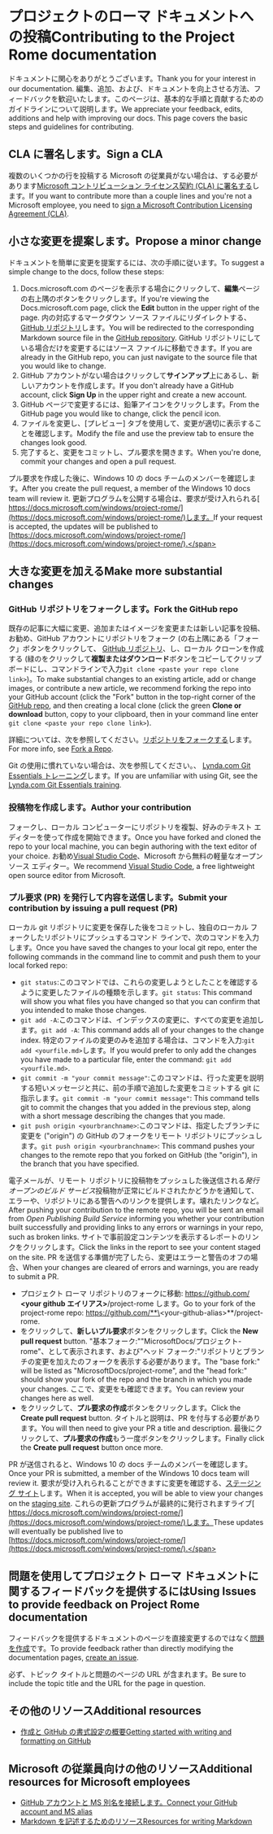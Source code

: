 # <a name="contributing-to-the-project-rome-documentation"></a><span data-ttu-id="ec6c5-101">プロジェクトのローマ ドキュメントへの投稿</span><span class="sxs-lookup"><span data-stu-id="ec6c5-101">Contributing to the Project Rome documentation</span></span>

<span data-ttu-id="ec6c5-102">ドキュメントに関心をありがとうございます。</span><span class="sxs-lookup"><span data-stu-id="ec6c5-102">Thank you for your interest in our documentation.</span></span> <span data-ttu-id="ec6c5-103">編集、追加、および、ドキュメントを向上させる方法、フィードバックを歓迎いたします。このページは、基本的な手順と貢献するためのガイドラインについて説明します。</span><span class="sxs-lookup"><span data-stu-id="ec6c5-103">We appreciate your feedback, edits, additions and help with improving our docs. This page covers the basic steps and guidelines for contributing.</span></span>

## <a name="sign-a-cla"></a><span data-ttu-id="ec6c5-104">CLA に署名します。</span><span class="sxs-lookup"><span data-stu-id="ec6c5-104">Sign a CLA</span></span>

<span data-ttu-id="ec6c5-105">複数のいくつかの行を投稿する Microsoft の従業員がない場合は、する必要があります[Microsoft コントリビューション ライセンス契約 (CLA) に署名する](https://cla.microsoft.com/)します。</span><span class="sxs-lookup"><span data-stu-id="ec6c5-105">If you want to contribute more than a couple lines and you're not a Microsoft employee, you need to [sign a Microsoft Contribution Licensing Agreement (CLA)](https://cla.microsoft.com/).</span></span> 

## <a name="propose-a-minor-change"></a><span data-ttu-id="ec6c5-106">小さな変更を提案します。</span><span class="sxs-lookup"><span data-stu-id="ec6c5-106">Propose a minor change</span></span>

<span data-ttu-id="ec6c5-107">ドキュメントを簡単に変更を提案するには、次の手順に従います。</span><span class="sxs-lookup"><span data-stu-id="ec6c5-107">To suggest a simple change to the docs, follow these steps:</span></span>

1. <span data-ttu-id="ec6c5-108">Docs.microsoft.com のページを表示する場合にクリックして、**編集**ページの右上隅のボタンをクリックします。</span><span class="sxs-lookup"><span data-stu-id="ec6c5-108">If you're viewing the Docs.microsoft.com page, click the **Edit** button in the upper right of the page.</span></span>  <span data-ttu-id="ec6c5-109">内の対応するマークダウン ソース ファイルにリダイレクトする、 [GitHub リポジトリ](https://github.com/MicrosoftDocs/project-rome)します。</span><span class="sxs-lookup"><span data-stu-id="ec6c5-109">You will be redirected to the corresponding Markdown source file in the [GitHub repository](https://github.com/MicrosoftDocs/project-rome).</span></span> <span data-ttu-id="ec6c5-110">GitHub リポジトリにしている場合だけを変更するにはソース ファイルに移動できます。</span><span class="sxs-lookup"><span data-stu-id="ec6c5-110">If you are already in the GitHub repo, you can just navigate to the source file that you would like to change.</span></span>
2. <span data-ttu-id="ec6c5-111">GitHub アカウントがない場合はクリックして**サインアップ**上にあるし、新しいアカウントを作成します。</span><span class="sxs-lookup"><span data-stu-id="ec6c5-111">If you don't already have a GitHub account, click **Sign Up** in the upper right and create a new account.</span></span>
3. <span data-ttu-id="ec6c5-112">GitHub ページで変更するには、鉛筆アイコンをクリックします。</span><span class="sxs-lookup"><span data-stu-id="ec6c5-112">From the GitHub page you would like to change, click the pencil icon.</span></span> 
4. <span data-ttu-id="ec6c5-113">ファイルを変更し、[プレビュー] タブを使用して、変更が適切に表示することを確認します。</span><span class="sxs-lookup"><span data-stu-id="ec6c5-113">Modify the file and use the preview tab to ensure the changes look good.</span></span>
5. <span data-ttu-id="ec6c5-114">完了すると、変更をコミットし、プル要求を開きます。</span><span class="sxs-lookup"><span data-stu-id="ec6c5-114">When you're done, commit your changes and open a pull request.</span></span>

<span data-ttu-id="ec6c5-115">プル要求を作成した後に、Windows 10 の docs チームのメンバーを確認します。</span><span class="sxs-lookup"><span data-stu-id="ec6c5-115">After you create the pull request, a member of the Windows 10 docs team will review it.</span></span> <span data-ttu-id="ec6c5-116">更新プログラムを公開する場合は、要求が受け入れられる[ https://docs.microsoft.com/windows/project-rome/](https://docs.microsoft.com/windows/project-rome/)します。</span><span class="sxs-lookup"><span data-stu-id="ec6c5-116">If your request is accepted, the updates will be published to [https://docs.microsoft.com/windows/project-rome/](https://docs.microsoft.com/windows/project-rome/).</span></span>

## <a name="make-more-substantial-changes"></a><span data-ttu-id="ec6c5-117">大きな変更を加える</span><span class="sxs-lookup"><span data-stu-id="ec6c5-117">Make more substantial changes</span></span>

### <a name="fork-the-github-repo"></a><span data-ttu-id="ec6c5-118">GitHub リポジトリをフォークします。</span><span class="sxs-lookup"><span data-stu-id="ec6c5-118">Fork the GitHub repo</span></span>

<span data-ttu-id="ec6c5-119">既存の記事に大幅に変更、追加またはイメージを変更または新しい記事を投稿、お勧め、GitHub アカウントにリポジトリをフォーク (の右上隅にある「フォーク」ボタンをクリックして、 [GitHub リポジトリ](https://github.com/MicrosoftDocs/project-rome)、し、ローカル クローンを作成する (緑のをクリックして**複製またはダウンロード**ボタンをコピーしてクリップボードにし、コマンドラインで入力`git clone <paste your repo clone link>`)。</span><span class="sxs-lookup"><span data-stu-id="ec6c5-119">To make substantial changes to an existing article, add or change images, or contribute a new article, we recommend forking the repo into your GitHub account (click the "Fork" button in the top-right corner of the [GitHub repo](https://github.com/MicrosoftDocs/project-rome), and then creating a local clone (click the green **Clone or download** button, copy to your clipboard, then in your command line enter `git clone <paste your repo clone link>`).</span></span>

<span data-ttu-id="ec6c5-120">詳細については、次を参照してください。[リポジトリをフォークする](https://help.github.com/articles/fork-a-repo/)します。</span><span class="sxs-lookup"><span data-stu-id="ec6c5-120">For more info, see [Fork a Repo](https://help.github.com/articles/fork-a-repo/).</span></span>

<span data-ttu-id="ec6c5-121">Git の使用に慣れていない場合は、次を参照してください。、 [Lynda.com Git Essentials トレーニング](https://www.lynda.com/Git-tutorials/Git-Essential-Training/100222-2.html)します。</span><span class="sxs-lookup"><span data-stu-id="ec6c5-121">If you are unfamiliar with using Git, see the [Lynda.com Git Essentials training](https://www.lynda.com/Git-tutorials/Git-Essential-Training/100222-2.html).</span></span>

### <a name="author-your-contribution"></a><span data-ttu-id="ec6c5-122">投稿物を作成します。</span><span class="sxs-lookup"><span data-stu-id="ec6c5-122">Author your contribution</span></span>

<span data-ttu-id="ec6c5-123">フォークし、ローカル コンピューターにリポジトリを複製、好みのテキスト エディターを使って作成を開始できます。</span><span class="sxs-lookup"><span data-stu-id="ec6c5-123">Once you have forked and cloned the repo to your local machine, you can begin authoring with the text editor of your choice.</span></span> <span data-ttu-id="ec6c5-124">お勧め[Visual Studio Code](https://code.visualstudio.com/)、Microsoft から無料の軽量なオープン ソース エディター。</span><span class="sxs-lookup"><span data-stu-id="ec6c5-124">We recommend [Visual Studio Code](https://code.visualstudio.com/), a free lightweight open source editor from Microsoft.</span></span>

### <a name="submit-your-contribution-by-issuing-a-pull-request-pr"></a><span data-ttu-id="ec6c5-125">プル要求 (PR) を発行して内容を送信します。</span><span class="sxs-lookup"><span data-stu-id="ec6c5-125">Submit your contribution by issuing a pull request (PR)</span></span>

<span data-ttu-id="ec6c5-126">ローカル git リポジトリに変更を保存した後をコミットし、独自のローカル フォークしたリポジトリにプッシュするコマンド ラインで、次のコマンドを入力します。</span><span class="sxs-lookup"><span data-stu-id="ec6c5-126">Once you have saved the changes to your local git repo, enter the following commands in the command line to commit and push them to your local forked repo:</span></span>
- <span data-ttu-id="ec6c5-127">`git status`:このコマンドでは、これらの変更しようとしたことを確認するように変更したファイルの種類を示します。</span><span class="sxs-lookup"><span data-stu-id="ec6c5-127">`git status`: This command will show you what files you have changed so that you can confirm that you intended to make those changes.</span></span> 
- <span data-ttu-id="ec6c5-128">`git add -A`:このコマンドは、インデックスの変更に、すべての変更を追加します。</span><span class="sxs-lookup"><span data-stu-id="ec6c5-128">`git add -A`: This command adds all of your changes to the change index.</span></span> <span data-ttu-id="ec6c5-129">特定のファイルの変更のみを追加する場合は、コマンドを入力:`git add <yourfile.md>`します。</span><span class="sxs-lookup"><span data-stu-id="ec6c5-129">If you would prefer to only add the changes you have made to a particular file, enter the command: `git add <yourfile.md>`.</span></span>
- <span data-ttu-id="ec6c5-130">`git commit -m "your commit message"`:このコマンドは、行った変更を説明する短いメッセージと共に、前の手順で追加した変更をコミットする git に指示します。</span><span class="sxs-lookup"><span data-stu-id="ec6c5-130">`git commit -m "your commit message"`: This command tells git to commit the changes that you added in the previous step, along with a short message describing the changes that you made.</span></span>
- <span data-ttu-id="ec6c5-131">`git push origin <yourbranchname>`:このコマンドは、指定したブランチに変更を ("origin") の GitHub のフォークをリモート リポジトリにプッシュします。</span><span class="sxs-lookup"><span data-stu-id="ec6c5-131">`git push origin <yourbranchname>`: This command pushes your changes to the remote repo that you forked on GitHub (the "origin"), in the branch that you have specified.</span></span>

<span data-ttu-id="ec6c5-132">電子メールが、リモート リポジトリに投稿物をプッシュした後送信される*発行オープンのビルド サービス*投稿物が正常にビルドされたかどうかを通知して、エラーや、リポジトリにある警告へのリンクを提供します。壊れたリンクなど。</span><span class="sxs-lookup"><span data-stu-id="ec6c5-132">After pushing your contribution to the remote repo, you will be sent an email from *Open Publishing Build Service* informing you whether your contribution built successfully and providing links to any errors or warnings in your repo, such as broken links.</span></span> <span data-ttu-id="ec6c5-133">サイトで事前設定コンテンツを表示するレポートのリンクをクリックします。</span><span class="sxs-lookup"><span data-stu-id="ec6c5-133">Click the links in the report to see your content staged on the site.</span></span> <span data-ttu-id="ec6c5-134">PR を送信する準備が完了したら、変更はエラーと警告のオフの場合、</span><span class="sxs-lookup"><span data-stu-id="ec6c5-134">When your changes are cleared of errors and warnings, you are ready to submit a PR.</span></span>
- <span data-ttu-id="ec6c5-135">プロジェクト ローマ リポジトリのフォークに移動: https://github.com/  **\<your github エイリアス\>**/project-rome します。</span><span class="sxs-lookup"><span data-stu-id="ec6c5-135">Go to your fork of the project-rome repo: https://github.com/**\<your-github-alias\>**/project-rome.</span></span>
- <span data-ttu-id="ec6c5-136">をクリックして、**新しいプル要求**ボタンをクリックします。</span><span class="sxs-lookup"><span data-stu-id="ec6c5-136">Click the **New pull request** button.</span></span> <span data-ttu-id="ec6c5-137">"基本フォーク:""MicrosoftDocs/プロジェクト-rome"、として表示されます、および"ヘッド フォーク:"リポジトリとブランチの変更を加えたのフォークを表示する必要があります。</span><span class="sxs-lookup"><span data-stu-id="ec6c5-137">The "base fork:" will be listed as "MicrosoftDocs/project-rome", and the "head fork:" should show your fork of the repo and the branch in which you made your changes.</span></span> <span data-ttu-id="ec6c5-138">ここで、変更をも確認できます。</span><span class="sxs-lookup"><span data-stu-id="ec6c5-138">You can review your changes here as well.</span></span> 
- <span data-ttu-id="ec6c5-139">をクリックして、**プル要求の作成**ボタンをクリックします。</span><span class="sxs-lookup"><span data-stu-id="ec6c5-139">Click the **Create pull request** button.</span></span> <span data-ttu-id="ec6c5-140">タイトルと説明は、PR を付与する必要があります。</span><span class="sxs-lookup"><span data-stu-id="ec6c5-140">You will then need to give your PR a title and description.</span></span> <span data-ttu-id="ec6c5-141">最後にクリックして、**プル要求の作成**もう一度ボタンをクリックします。</span><span class="sxs-lookup"><span data-stu-id="ec6c5-141">Finally click the **Create pull request** button once more.</span></span>

<span data-ttu-id="ec6c5-142">PR が送信されると、Windows 10 の docs チームのメンバーを確認します。</span><span class="sxs-lookup"><span data-stu-id="ec6c5-142">Once your PR is submitted, a member of the Windows 10 docs team will review it.</span></span> <span data-ttu-id="ec6c5-143">要求が受け入れられることができますに変更を確認する、[ステージング サイト](https://review.docs.microsoft.com/windows/project-rome/)します。</span><span class="sxs-lookup"><span data-stu-id="ec6c5-143">When it is accepted, you will be able to view your changes on the [staging site](https://review.docs.microsoft.com/windows/project-rome/).</span></span> <span data-ttu-id="ec6c5-144">これらの更新プログラムが最終的に発行されますライブ[ https://docs.microsoft.com/windows/project-rome/](https://docs.microsoft.com/windows/project-rome/)します。</span><span class="sxs-lookup"><span data-stu-id="ec6c5-144">These updates will eventually be published live to [https://docs.microsoft.com/windows/project-rome/](https://docs.microsoft.com/windows/project-rome/).</span></span>

## <a name="using-issues-to-provide-feedback-on-project-rome-documentation"></a><span data-ttu-id="ec6c5-145">問題を使用してプロジェクト ローマ ドキュメントに関するフィードバックを提供するには</span><span class="sxs-lookup"><span data-stu-id="ec6c5-145">Using Issues to provide feedback on Project Rome documentation</span></span>

<span data-ttu-id="ec6c5-146">フィードバックを提供するドキュメントのページを直接変更するのではなく[問題を作成](https://github.com/MicrosoftDocs/project-rome/issues)です。</span><span class="sxs-lookup"><span data-stu-id="ec6c5-146">To provide feedback rather than directly modifying the documentation pages, [create an issue](https://github.com/MicrosoftDocs/project-rome/issues).</span></span>

<span data-ttu-id="ec6c5-147">必ず、トピック タイトルと問題のページの URL が含まれます。</span><span class="sxs-lookup"><span data-stu-id="ec6c5-147">Be sure to include the topic title and the URL for the page in question.</span></span>

## <a name="additional-resources"></a><span data-ttu-id="ec6c5-148">その他のリソース</span><span class="sxs-lookup"><span data-stu-id="ec6c5-148">Additional resources</span></span>
- [<span data-ttu-id="ec6c5-149">作成と GitHub の書式設定の概要</span><span class="sxs-lookup"><span data-stu-id="ec6c5-149">Getting started with writing and formatting on GitHub</span></span>](https://help.github.com/articles/getting-started-with-writing-and-formatting-on-github/)

## <a name="additional-resources-for-microsoft-employees"></a><span data-ttu-id="ec6c5-150">Microsoft の従業員向けの他のリソース</span><span class="sxs-lookup"><span data-stu-id="ec6c5-150">Additional resources for Microsoft employees</span></span>
- [<span data-ttu-id="ec6c5-151">GitHub アカウントと MS 別名を接続します。</span><span class="sxs-lookup"><span data-stu-id="ec6c5-151">Connect your GitHub account and MS alias</span></span>](https://review.docs.microsoft.com/windows-authoring-guide/github-account#2-connect-your-github-account-and-ms-alias-on-the-microsoft-open-source-portal)
- [<span data-ttu-id="ec6c5-152">Markdown を記述するためのリソース</span><span class="sxs-lookup"><span data-stu-id="ec6c5-152">Resources for writing Markdown</span></span>](https://review.docs.microsoft.com/windows-authoring-guide/writing-guidance/writing-markdown)